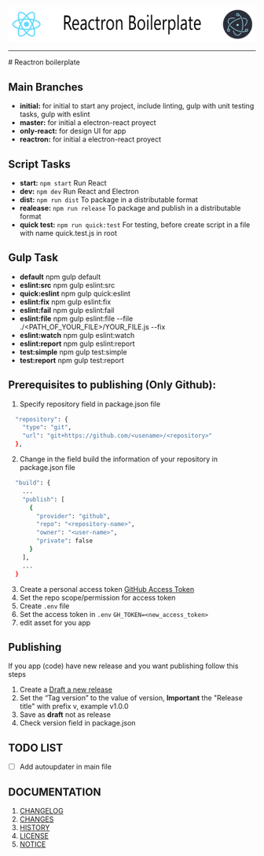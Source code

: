 ![Logo](doc/LOGO.png)
<hr>
# Reactron boilerplate

## Main Branches
- **initial:** for initial to start any project, include linting, gulp with unit testing tasks, gulp with eslint
- **master:** for initial a electron-react proyect
- **only-react:** for design UI for app
- **reactron:** for initial a electron-react proyect

## Script Tasks

- **start:** `npm start` Run React
- **dev:** `npm dev` Run React and Electron
- **dist:** `npm run dist` To package in a distributable format
- **realease:** `npm run release` To package and publish in a distributable format
- **quick test:** `npm run quick:test` For testing, before create script in a file with name quick.test.js in root

## Gulp Task

- **default** npm gulp default
- **eslint:src** npm gulp eslint:src
- **quick:eslint** npm gulp quick:eslint
- **eslint:fix** npm gulp eslint:fix
- **eslint:fail** npm gulp eslint:fail
- **eslint:file** npm gulp eslint:file --file ./<PATH_OF_YOUR_FILE>/YOUR_FILE.js --fix
- **eslint:watch** npm gulp eslint:watch
- **eslint:report** npm gulp eslint:report
- **test:simple** npm gulp test:simple
- **test:report** npm gulp test:report

## Prerequisites to publishing (Only Github):

1. Specify repository field in package.json file
```bash
  "repository": {
    "type": "git",
    "url": "git+https://github.com/<usename>/<repository>"
  },
```
2. Change in the field build the information of your repository in package.json file
```bash
  "build": {
    ...
    "publish": [
      {
        "provider": "github",
        "repo": "<repository-name>",
        "owner": "<user-name>",
        "private": false
      }
    ],
    ...
  }
```
3. Create a personal access token [GitHub Access Token](https://github.com/settings/tokens/new)
4. Set the repo scope/permission for access token
5. Create `.env` file
6. Set the access token in `.env` `GH_TOKEN=<new_access_token>`
7. edit asset for you app


## Publishing

If you app (code) have new release and you want publishing follow this steps

1. Create a [Draft a new release](https://help.github.com/en/articles/creating-releases)
2. Set the “Tag version” to the value of version,
**Important** the "Release title" with prefix v, example v1.0.0
3. Save as **draft** not as release
4. Check version field in package.json

## TODO LIST

- [ ] Add autoupdater in main file

## DOCUMENTATION

1. [CHANGELOG](doc/CHANGELOG.md)
1. [CHANGES](doc/CHANGES.md)
2. [HISTORY](doc/HISTORY.md)
3. [LICENSE](doc/LICENSE.md)
3. [NOTICE](doc/NOTICE.md)

